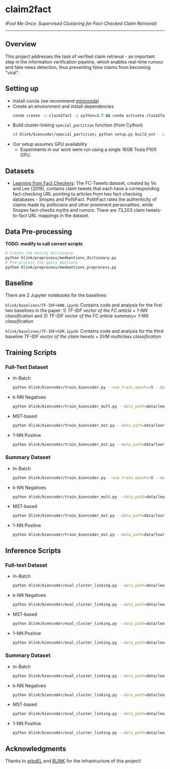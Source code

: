 # claim2fact

_(Fool Me Once: Supervised Clustering for Fact-Checked Claim Retrieval)_

---

## Overview
This project addresses the task of verified claim retrieval - an important step in the information verification pipeline, which enables real-time rumour and fake news detection, thus preventing false claims from becoming "viral".

## Setting up

- Install conda (we recommend 
[miniconda](https://docs.conda.io/en/latest/miniconda.html))
- Create an environment and install dependencies 
    ```bash
    conda create -n claim2fact -y python=3.7 && conda activate claim2fact && pip install -r requirements.txt && conda install cython pytorch==1.4.0 torchvision==0.5.0 cudatoolkit=10.1 -c pytorch
    ```
- Build cluster-linking `special_partition` function (from Cython)
    ```bash
    cd blink/biencoder/special_partition; python setup.py build_ext --inplace
    ```
- Our setup assumes GPU availability
  - Experiments in our work were run using a single 16GB Tesla P100 GPU.

## Datasets

- [Learning from Fact Checkers](https://github.com/nguyenvo09/LearningFromFactCheckers): The FC-Tweets dataset, created by Vo and Lee (2019), contains claim tweets that each have a corresponding fact-checking URL pointing to articles from two fact-checking databases - Snopes and PolitiFact. PolitiFact rates the authenticity of claims made by politicians and other prominent personalities, while Snopes fact-checks myths and rumors. There are 73,203 claim tweets-to-fact URL mappings in the dataset.

## Data Pre-processing

**TODO: modify to call correct scripts**
```bash
# Create the entity dictionary
python blink/preprocess/medmentions_dictionary.py
# Pre-process the query mentions
python blink/preprocess/medmentions_preprocess.py
```

## Baseline

There are 2 Jupyter notebooks for the baselines:

 ```blink/baselines/TF-IDF+kNN.ipynb```: Contains code and analysis for the first two baselines in the paper: 1) <em>TF-IDF  vector  of  the  FC  article  +  1-NN classification</em> and 2) <em>TF-IDF vector of the FC article summary+ 1-NN classification</em>
 
```blink/baselines/TF-IDF+SVM.ipynb```: Contains code and analysis for the third baseline <em>TF-IDF vector of the claim tweets + SVM multiclass classification</em>

## Training Scripts

### Full-Text Dataset

- In-Batch
  ```bash
  python blink/biencoder/train_biencoder.py --num_train_epochs=5 --data_path=data/learnffc/processed --output_path=models/trained/learnffc/in_batch --learning_rate=1e-05 --train_batch_size=128 --gradient_accumulation_steps=8 --eval_batch_size=16 --eval_interval=2000 --lowercase --max_seq_length=512 --max_cand_length=384 --data_parallel
  ```
- k-NN Negatives
  ```bash
  python blink/biencoder/train_biencoder_mult.py --data_path=data/learnffc/processed --pickle_src_path=models/trained/learnffc --output_path=models/trained/learnffc/knn --num_train_epochs=2 --learning_rate=1e-05 --train_batch_size=2 --eval_batch_size=16 --force_exact_search --pos_neg_loss --eval_interval=2000 --lowercase --data_parallel --max_seq_length=512 --max_cand_length=384 --knn=64
  ```
- MST-based
  ```bash
  python blink/biencoder/train_biencoder_mst.py --data_path=data/learnffc/processed --output_path=models/trained/learnffc/arbo --pickle_src_path=models/trained/learnffc --num_train_epochs=5 --learning_rate=1e-05 --train_batch_size=128 --gradient_accumulation_steps=8 --eval_batch_size=8 --force_exact_search --eval_interval=75 --max_seq_length=512 --max_cand_length=384 --lowercase --use_rand_negs --data_parallel
  ```
- 1-NN Positive
  ```bash
  python blink/biencoder/train_biencoder_mst.py --data_path=data/learnffc/processed --output_path=models/trained/learnffc/1nn --pickle_src_path=models/trained/learnffc --num_train_epochs=5 --learning_rate=1e-05 --train_batch_size=128 --gradient_accumulation_steps=8 --eval_batch_size=8 --force_exact_search --eval_interval=75 --max_seq_length=512 --max_cand_length=384 --lowercase --use_rand_negs --gold_arbo_knn=1 --data_parallel
  ```

### Summary Dataset

- In-Batch
  ```bash
  python blink/biencoder/train_biencoder.py --num_train_epochs=5 --data_path=data/learnffc/processed --output_path=models/trained/learnffc/summary/in_batch --learning_rate=1e-05 --train_batch_size=128 --gradient_accumulation_steps=16 --eval_batch_size=8 --eval_interval=2000 --lowercase --max_seq_length=512 --max_cand_length=384 --use_desc_summaries
  ```
- k-NN Negatives
  ```bash
  python blink/biencoder/train_biencoder_mult.py --data_path=data/learnffc/processed --pickle_src_path=models/trained/learnffc/summary --output_path=models/trained/learnffc/summary/knn --num_train_epochs=2 --learning_rate=1e-05 --train_batch_size=2 --eval_batch_size=16 --force_exact_search --pos_neg_loss --eval_interval=2000 --lowercase --data_parallel --max_seq_length=512 --max_cand_length=384 --knn=64 --use_desc_summaries
  ```
- MST-based
  ```bash
  python blink/biencoder/train_biencoder_mst.py --data_path=data/learnffc/processed --output_path=models/trained/learnffc/summary/arbo --pickle_src_path=models/trained/learnffc/summary --num_train_epochs=5 --learning_rate=1e-05 --train_batch_size=128 --gradient_accumulation_steps=8 --eval_batch_size=8 --force_exact_search --eval_interval=75 --max_seq_length=512 --max_cand_length=384 --lowercase --use_rand_negs --data_parallel --use_desc_summaries --save_interval=0
  ```
- 1-NN Positive
  ```bash
  python blink/biencoder/train_biencoder_mst.py --data_path=data/learnffc/processed --output_path=models/trained/learnffc/summary/1nn --pickle_src_path=models/trained/learnffc/summary --num_train_epochs=5 --learning_rate=1e-05 --train_batch_size=128 --gradient_accumulation_steps=8 --eval_batch_size=8 --force_exact_search --eval_interval=75 --max_seq_length=512 --max_cand_length=384 --lowercase --use_rand_negs --gold_arbo_knn=1 --data_parallel --use_desc_summaries --save_interval=0
  ```

## Inference Scripts

### Full-text Dataset

- In-Batch
  ```bash
  python blink/biencoder/eval_cluster_linking.py --data_path=data/learnffc/processed --output_path=models/trained/learnffc/in_batch/eval --pickle_src_path=models/trained/learnffc --path_to_model=models/trained/learnffc/in_batch/pytorch_model.bin --lowercase --recall_k=64 --data_parallel --force_exact_search --max_seq_length=512 --max_cand_length=384 --embed_batch_size=256 --data_parallel
  ```
- k-NN Negatives
  ```bash
  python blink/biencoder/eval_cluster_linking.py --data_path=data/learnffc/processed --output_path=models/trained/learnffc/knn/eval --pickle_src_path=models/trained/learnffc --path_to_model=models/trained/learnffc/knn/pytorch_model.bin --lowercase --recall_k=64 --force_exact_search --data_parallel --max_seq_length=512 --max_cand_length=384 --embed_batch_size=256
  ```
- MST-based
  ```bash
  python blink/biencoder/eval_cluster_linking.py --data_path=data/learnffc/processed --output_path=models/trained/learnffc/arbo/eval --pickle_src_path=models/trained/learnffc --path_to_model=models/trained/learnffc/arbo/pytorch_model.bin --lowercase --recall_k=64 --max_seq_length=512 --max_cand_length=384 --embed_batch_size=256 --force_exact_search --data_parallel
  ```
- 1-NN Positive
  ```bash
  python blink/biencoder/eval_cluster_linking.py --data_path=data/learnffc/processed --output_path=models/trained/learnffc/1nn/eval --pickle_src_path=models/trained/learnffc --path_to_model=models/trained/learnffc/1nn/pytorch_model.bin --lowercase --recall_k=64 --max_seq_length=512 --max_cand_length=384 --embed_batch_size=256 --force_exact_search --data_parallel
  ```
### Summary Dataset

- In-Batch
  ```bash
  python blink/biencoder/eval_cluster_linking.py --data_path=data/learnffc/processed --output_path=models/trained/learnffc/summary/in_batch/eval --pickle_src_path=models/trained/learnffc/summary --path_to_model=models/trained/learnffc/summary/in_batch/pytorch_model.bin --lowercase --recall_k=64 --data_parallel --force_exact_search --max_seq_length=512 --max_cand_length=384 --embed_batch_size=256 --use_desc_summaries
  ```
- k-NN Negatives
  ```bash
  python blink/biencoder/eval_cluster_linking.py --data_path=data/learnffc/processed --output_path=models/trained/learnffc/summary/knn/eval --pickle_src_path=models/trained/learnffc/summary --path_to_model=models/trained/learnffc/summary/knn/pytorch_model.bin --lowercase --recall_k=64 --force_exact_search --data_parallel --max_seq_length=512 --max_cand_length=384 --embed_batch_size=256 --use_desc_summaries
  ```
- MST-based
  ```bash
  python blink/biencoder/eval_cluster_linking.py --data_path=data/learnffc/processed --output_path=models/trained/learnffc/summary/arbo/eval --pickle_src_path=models/trained/learnffc/summary --path_to_model=models/trained/learnffc/summary/arbo/pytorch_model.bin --lowercase --recall_k=64 --max_seq_length=512 --max_cand_length=384 --embed_batch_size=256 --force_exact_search --data_parallel --use_desc_summaries
  ```
- 1-NN Positive
  ```bash
  python blink/biencoder/eval_cluster_linking.py --data_path=data/learnffc/processed --output_path=models/trained/learnffc/summary/1nn/eval --pickle_src_path=models/trained/learnffc/summary --path_to_model=models/trained/learnffc/summary/1nn/pytorch_model.bin --lowercase --recall_k=64 --max_seq_length=512 --max_cand_length=384 --embed_batch_size=256 --force_exact_search --data_parallel --use_desc_summaries
  ```
## Acknowledgments

Thanks to [arboEL](https://github.com/dhdhagar/arboEL) and [BLINK](https://github.com/facebookresearch/BLINK) for the infrastructure of this project!
